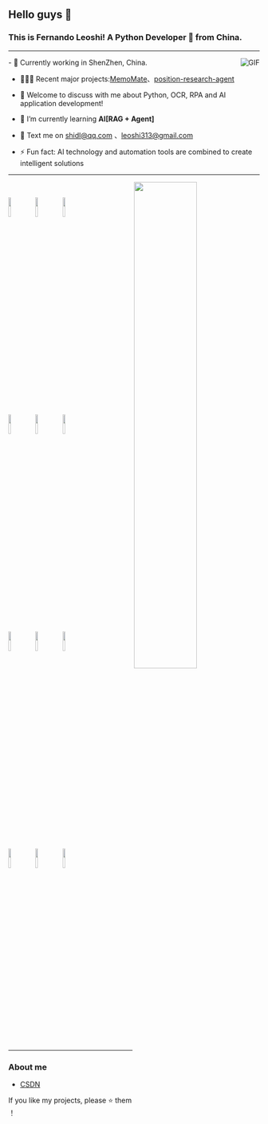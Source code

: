 ## Hello guys 👋
### This is Fernando Leoshi! A Python Developer 🚀 from China.



---

<img align="right" alt="GIF" src="https://media.giphy.com/media/MC6eSuC3yypCU/giphy.gif" />
- 🌱 Currently working in ShenZhen, China.

- 👨🏽‍💻 Recent major projects:[MemoMate](https://github.com/memo-mate/MemoMate/tree/master)、[position-research-agent](https://github.com/ShiDuLin/position-research-agent)

- 💬 Welcome to discuss with me about Python, OCR, RPA and AI application development!

- 🤔  I’m currently learning **AI[RAG + Agent]**

- 💬 Text me on [shidl@qq.com](mailto:shidl@qq.com) 、[leoshi313@gmail.com](leoshi313@gmail.com)

- ⚡ Fun fact: AI technology and automation tools are combined to create intelligent solutions

---

<p>

    <img width="50%" align="right" src="https://github-readme-stats.vercel.app/api?username=ShiDuLin&show_icons=true&hide_border=true" />

  

<code><img width="10%" src="https://img.shields.io/badge/-Python-3776AB?style=for-the-badge&logo=python&logoColor=white"></code>
<code><img width="10%" src="https://img.shields.io/badge/-FastAPI-009688?style=for-the-badge&logo=fastapi&logoColor=white"></code>
<code><img width="10%" src="https://img.shields.io/badge/-Flask-000000?style=for-the-badge&logo=flask&logoColor=white"></code>

<br />

<code><img width="10%" src="https://img.shields.io/badge/-MySQL-4479A1?style=for-the-badge&logo=mysql&logoColor=white"></code>
<code><img width="10%" src="https://img.shields.io/badge/-Redis-DC382D?style=for-the-badge&logo=redis&logoColor=white"></code>
<code><img width="10%" src="https://img.shields.io/badge/-Docker-2496ED?style=for-the-badge&logo=docker&logoColor=white"></code>

<br />

<code><img width="10%" src="https://img.shields.io/badge/-Selenium-43B02A?style=for-the-badge&logo=selenium&logoColor=white"></code>
<code><img width="10%" src="https://img.shields.io/badge/-Pandas-150458?style=for-the-badge&logo=pandas&logoColor=white"></code>
<code><img width="10%" src="https://img.shields.io/badge/-OpenCV-5C3EE8?style=for-the-badge&logo=opencv&logoColor=white"></code>

<br />

<code><img width="10%" src="https://img.shields.io/badge/-LangChain-3178C6?style=for-the-badge&logo=chainlink&logoColor=white"></code>
<code><img width="10%" src="https://img.shields.io/badge/-RAG-FF6F00?style=for-the-badge&logo=ai&logoColor=white"></code>
<code><img width="10%" src="https://img.shields.io/badge/-Qdrant-FF4F8B?style=for-the-badge&logo=vector&logoColor=white"></code>
</p>

---
### About me
- [CSDN]([https://zhousiwei.blog.csdn.net/](https://blog.csdn.net/qq_44364267))

<p dir="auto">If you like my projects, please ⭐ them ！</p>
